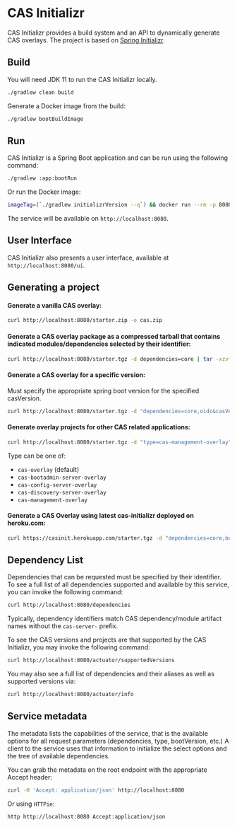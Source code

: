 # CAS Initializr

CAS Initializr provides a build system and an API to dynamically generate 
CAS overlays. The project is based on [Spring Initializr](https://github.com/spring-io/initializr).

## Build

You will need JDK 11 to run the CAS Initializr locally.

```bash
./gradlew clean build
```                  

Generate a Docker image from the build:

```bash
./gradlew bootBuildImage
```

## Run

CAS Initializr is a Spring Boot application and can be run using the following command:

```bash
./gradlew :app:bootRun
```

Or run the Docker image:

```bash  
imageTag=(`./gradlew initializrVersion --q`) && docker run --rm -p 8080:8080 -t apereo/cas-initializr:$imageTag 
```

The service will be available on `http://localhost:8080`.

## User Interface

CAS Initializr also presents a user interface, available at `http://localhost:8080/ui`.

## Generating a project

#### Generate a vanilla CAS overlay:

```bash
curl http://localhost:8080/starter.zip -o cas.zip
```

#### Generate a CAS overlay package as a compressed tarball that contains indicated modules/dependencies selected by their identifier:

```bash
curl http://localhost:8080/starter.tgz -d dependencies=core | tar -xzvf -
```

#### Generate a CAS overlay for a specific version:

Must specify the appropriate spring boot version for the specified casVersion.

```bash
curl http://localhost:8080/starter.tgz -d "dependencies=core,oidc&casVersion=6.3.3&bootVersion=2.3.7.RELEASE" | tar  -xzvf -
```

#### Generate overlay projects for other CAS related applications:

```bash
curl http://localhost:8080/starter.tgz -d "type=cas-management-overlay" | tar  -xzvf -
```
Type can be one of:
  - `cas-overlay` (default)
  - `cas-bootadmin-server-overlay` 
  - `cas-config-server-overlay`
  - `cas-discovery-server-overlay`
  - `cas-management-overlay`

#### Generate a CAS Overlay using latest cas-initializr deployed on heroku.com:

```bash
curl https://casinit.herokuapp.com/starter.tgz -d "dependencies=core,bootadmin,metrics,gitsvc,jsonsvc,redis" | tar  -xzvf -
```

## Dependency List

Dependencies that can be requested must be specified by their identifier. To see a full list of
all dependencies supported and available by this service, you can invoke the following command:

```bash
curl http://localhost:8080/dependencies
```

Typically, dependency identifiers match CAS dependency/module artifact names without the `cas-server-` prefix.

To see the CAS versions and projects are that supported by the CAS Initializr, you may invoke the following command:

```bash
curl http://localhost:8080/actuator/supportedVersions
```

You may also see a full list of dependencies and their aliases as well as supported versions via:

```bash
curl http://localhost:8080/actuator/info
```

## Service metadata

The metadata lists the capabilities of the service, 
that is the available options for all request parameters 
(dependencies, type, bootVersion, etc.) A client to the service 
uses that information to initialize the select options and the tree of available dependencies.

You can grab the metadata on the root endpoint with the appropriate Accept header:

```bash
curl -H 'Accept: application/json' http://localhost:8080
```     

Or using `HTTPie`:

```bash
http http://localhost:8080 Accept:application/json
```
